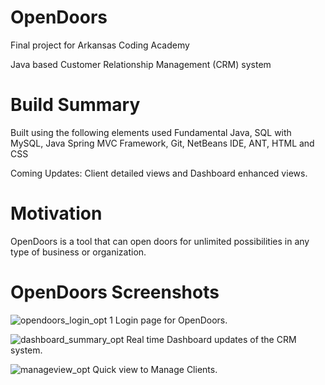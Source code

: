 # OpenDoors
Final project for Arkansas Coding Academy

Java based Customer Relationship Management (CRM) system

# Build Summary
Built using the following elements used Fundamental Java, SQL with MySQL, Java Spring MVC Framework, Git, NetBeans IDE, ANT, HTML and CSS

Coming Updates: Client detailed views and Dashboard enhanced views.

# Motivation
OpenDoors is a tool that can open doors for unlimited possibilities in any type of business or organization.

# OpenDoors Screenshots

![opendoors_login_opt 1](https://cloud.githubusercontent.com/assets/22261605/24551389/e1556e06-15e7-11e7-8993-47420e63d261.png)
Login page for OpenDoors.

![dashboard_summary_opt](https://cloud.githubusercontent.com/assets/22261605/24551498/4f26a08a-15e8-11e7-952c-35fd52436b2e.png)
Real time Dashboard updates of the CRM system.

![manageview_opt](https://cloud.githubusercontent.com/assets/22261605/24551582/99d3d972-15e8-11e7-8f9d-12245e74995a.png)
Quick view to Manage Clients.
